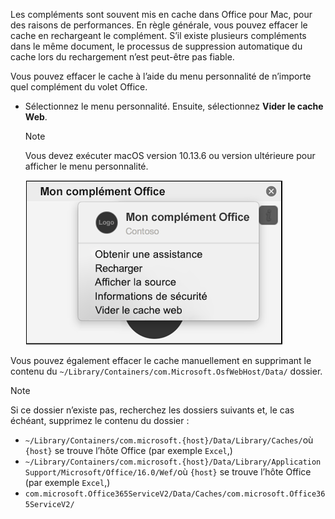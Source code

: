 Les compléments sont souvent mis en cache dans Office pour Mac, pour des raisons de performances. En règle générale, vous pouvez effacer le cache en rechargeant le complément. S’il existe plusieurs compléments dans le même document, le processus de suppression automatique du cache lors du rechargement n’est peut-être pas fiable.

Vous pouvez effacer le cache à l’aide du menu personnalité de n’importe quel complément du volet Office.
- Sélectionnez le menu personnalité. Ensuite, sélectionnez **Vider le cache Web**.
    > [!NOTE]
    > Vous devez exécuter macOS version 10.13.6 ou version ultérieure pour afficher le menu personnalité.
    
    ![Capture d’écran de l’option effacer le cache Web du menu personnalité.](../images/mac-clear-cache-menu.png)

Vous pouvez également effacer le cache manuellement en supprimant le contenu du `~/Library/Containers/com.Microsoft.OsfWebHost/Data/` dossier.

> [!NOTE]
> Si ce dossier n’existe pas, recherchez les dossiers suivants et, le cas échéant, supprimez le contenu du dossier :
>    - `~/Library/Containers/com.microsoft.{host}/Data/Library/Caches/`où `{host}` se trouve l’hôte Office (par exemple `Excel`,)
>    - `~/Library/Containers/com.microsoft.{host}/Data/Library/Application Support/Microsoft/Office/16.0/Wef/`où `{host}` se trouve l’hôte Office (par exemple `Excel`,)
>    - `com.microsoft.Office365ServiceV2/Data/Caches/com.microsoft.Office365ServiceV2/`
